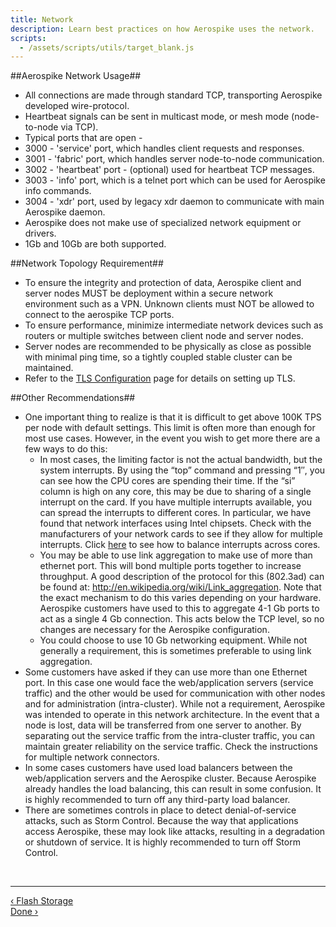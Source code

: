 ```yaml
---
title: Network
description: Learn best practices on how Aerospike uses the network.
scripts:
  - /assets/scripts/utils/target_blank.js
---
```


##Aerospike Network Usage##

- All connections are made through standard TCP, transporting Aerospike developed wire-protocol.
- Heartbeat signals can be sent in multicast mode, or mesh mode (node-to-node via TCP).
- Typical ports that are open -
 - 3000 - 'service' port, which handles client requests and responses.
 - 3001 - 'fabric' port, which handles server node-to-node communication.
 - 3002 - 'heartbeat' port - (optional) used for heartbeat TCP messages.
 - 3003 - 'info' port, which is a telnet port which can be used for Aerospike info commands.
 - 3004 - 'xdr' port, used by legacy xdr daemon to communicate with main Aerospike daemon.
- Aerospike does not make use of specialized network equipment or drivers.
- 1Gb and 10Gb are both supported.

##Network Topology Requirement##
- To ensure the integrity and protection of data, Aerospike client and server nodes MUST be deployment within a secure network environment such as a VPN. Unknown clients must NOT be allowed to connect to the aerospike TCP ports.
- To ensure performance, minimize intermediate network devices such as routers or multiple switches between client node and server nodes.
- Server nodes are recommended to be physically as close as possible with minimal ping time, so a tightly coupled stable cluster can be maintained.
- Refer to the [TLS Configuration](/docs/operations/configure/network/tls) page for details on setting up TLS.


##Other Recommendations##

- One important thing to realize is that it is difficult to get above 100K TPS per node with default settings. This limit is often more than enough for most use cases. However, in the event you wish to get more there are a few ways to do this:
  - In most cases, the limiting factor is not the actual bandwidth, but the system interrupts. By using the “top” command and pressing “1″, you can see how the CPU cores are spending their time. If the “si” column is high on any core, this may be due to sharing of a single interrupt on the card. If you have multiple interrupts available, you can spread the interrupts to different cores. In particular, we have found that network interfaces using Intel chipsets. Check with the manufacturers of your network cards to see if they allow for multiple interrupts. Click [here](https://cs.uwaterloo.ca/~brecht/servers/apic/SMP-affinity.txt) to see how to balance interrupts across cores. 
  - You may be able to use link aggregation to make use of more than ethernet port. This will bond multiple ports together to increase throughput. A good description of the protocol for this (802.3ad) can be found at: http://en.wikipedia.org/wiki/Link_aggregation. Note that the exact mechanism to do this varies depending on your hardware. Aerospike customers have used to this to aggregate 4-1 Gb ports to act as a single 4 Gb connection. This acts below the TCP level, so no changes are necessary for the Aerospike configuration.
  - You could choose to use 10 Gb networking equipment. While not generally a requirement, this is sometimes preferable to using link aggregation.
- Some customers have asked if they can use more than one Ethernet port. In this case one would face the web/application servers (service traffic) and the other would be used for communication with other nodes and for administration (intra-cluster). While not a requirement, Aerospike was intended to operate in this network architecture. In the event that a node is lost, data will be transferred from one server to another. By separating out the service traffic from the intra-cluster traffic, you can maintain greater reliability on the service traffic. Check the instructions for multiple network connectors.
- In some cases customers have used load balancers between the  web/application servers and the Aerospike cluster. Because Aerospike already handles the load balancing, this can result in some confusion. It is highly recommended to turn off any third-party load balancer.
- There are sometimes controls in place to detect denial-of-service attacks, such as Storm Control. Because the way that applications access Aerospike, these may look like attacks, resulting in a degradation or shutdown of service. It is highly recommended to turn off Storm Control.

&nbsp;

---

<div class="clearfix"></div>
<div class="pull-left">
<a class="btn btn-default" href="/docs/operations/plan/ssd">&lsaquo; Flash Storage</a>
</div>
<div class="pull-right">
<a class="btn btn-primary" href="/docs/operations/plan">Done &rsaquo;</a>
</div>
<div class="clearfix"></div>

&nbsp;
